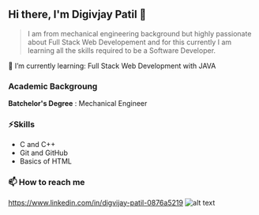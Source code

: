 ## Hi there, I'm Digivjay Patil 👋
> I am from mechanical engineering background but highly passionate about Full Stack Web Developement and for this currently I am learning all the skills required to be a Software Developer.

🌱 I’m currently learning: Full Stack Web Development with JAVA
### Academic Backgroung
**Batchelor's Degree**
: Mechanical Engineer

### ⚡Skills 
+ C and C++
+ Git and GitHub
+ Basics of HTML
### 📫 How to reach me
https://www.linkedin.com/in/digvijay-patil-0876a5219 
![alt text](https://in.images.search.yahoo.com/search/images;_ylt=Awrx.5tmNuNkRQAQYDW7HAx.;_ylu=Y29sbwNzZzMEcG9zAzEEdnRpZAMEc2VjA3BpdnM-?p=linkedin+login&fr2=piv-web&type=E211IN826G0&fr=mcafee#id=7&iurl=https%3A%2F%2Fmyclouddoor.com%2Fwp-content%2Fuploads%2F2019%2F11%2FLinkedin-logo.png&action=click)
   
